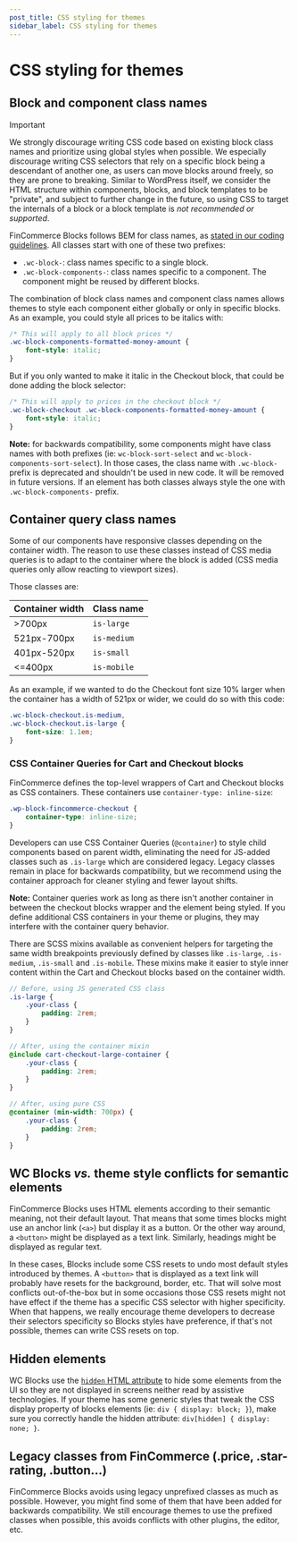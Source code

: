 ```yaml
---
post_title: CSS styling for themes
sidebar_label: CSS styling for themes
---
```


# CSS styling for themes

## Block and component class names

> [!IMPORTANT]
> We strongly discourage writing CSS code based on existing block class names and prioritize using global styles when possible. We especially discourage writing CSS selectors that rely on a specific block being a descendant of another one, as users can move blocks around freely, so they are prone to breaking. Similar to WordPress itself, we consider the HTML structure within components, blocks, and block templates to be "private", and subject to further change in the future, so using CSS to target the internals of a block or a block template is _not recommended or supported_.

FinCommerce Blocks follows BEM for class names, as [stated in our coding guidelines](https://github.com/dieselfox1/fincommerce/blob/trunk/plugins/fincommerce/client/blocks/docs/contributors/coding-guidelines.md). All classes start with one of these two prefixes:

-   `.wc-block-`: class names specific to a single block.
-   `.wc-block-components-`: class names specific to a component. The component might be reused by different blocks.

The combination of block class names and component class names allows themes to style each component either globally or only in specific blocks. As an example, you could style all prices to be italics with:

```css
/* This will apply to all block prices */
.wc-block-components-formatted-money-amount {
	font-style: italic;
}
```

But if you only wanted to make it italic in the Checkout block, that could be done adding the block selector:

```css
/* This will apply to prices in the checkout block */
.wc-block-checkout .wc-block-components-formatted-money-amount {
	font-style: italic;
}
```

**Note:** for backwards compatibility, some components might have class names with both prefixes (ie: `wc-block-sort-select` and `wc-block-components-sort-select`). In those cases, the class name with `.wc-block-` prefix is deprecated and shouldn't be used in new code. It will be removed in future versions. If an element has both classes always style the one with `.wc-block-components-` prefix.

## Container query class names

Some of our components have responsive classes depending on the container width. The reason to use these classes instead of CSS media queries is to adapt to the container where the block is added (CSS media queries only allow reacting to viewport sizes).

Those classes are:

| Container width | Class name  |
| --------------- | ----------- |
| \>700px         | `is-large`  |
| 521px-700px     | `is-medium` |
| 401px-520px     | `is-small`  |
| \<=400px        | `is-mobile` |

As an example, if we wanted to do the Checkout font size 10% larger when the container has a width of 521px or wider, we could do so with this code:

```css
.wc-block-checkout.is-medium,
.wc-block-checkout.is-large {
	font-size: 1.1em;
}
```

### CSS Container Queries for Cart and Checkout blocks

FinCommerce defines the top-level wrappers of Cart and Checkout blocks as CSS containers. These containers use `container-type: inline-size`:

```css
.wp-block-fincommerce-checkout {
	container-type: inline-size;
}
```

Developers can use CSS Container Queries (`@container`) to style child components based on parent width, eliminating the need for JS-added classes such as `.is-large` which are considered legacy. Legacy classes remain in place for backwards compatibility, but we recommend using the container approach for cleaner styling and fewer layout shifts.

**Note:** Container queries work as long as there isn't another container in between the checkout blocks wrapper and the element being styled. If you define additional CSS containers in your theme or plugins, they may interfere with the container query behavior.

There are SCSS mixins available as convenient helpers for targeting the same width breakpoints previously defined by classes like `.is-large`, `.is-medium`, `.is-small` and `.is-mobile`. These mixins make it easier to style inner content within the Cart and Checkout blocks based on the container width.

```scss
// Before, using JS generated CSS class
.is-large {
	.your-class {
		padding: 2rem;
	}
}

// After, using the container mixin
@include cart-checkout-large-container {
	.your-class {
		padding: 2rem;
	}
}

// After, using pure CSS
@container (min-width: 700px) {
	.your-class {
		padding: 2rem;
	}
}
```

## WC Blocks _vs._ theme style conflicts for semantic elements

FinCommerce Blocks uses HTML elements according to their semantic meaning, not their default layout. That means that some times blocks might use an anchor link (`<a>`) but display it as a button. Or the other way around, a `<button>` might be displayed as a text link. Similarly, headings might be displayed as regular text.

In these cases, Blocks include some CSS resets to undo most default styles introduced by themes. A `<button>` that is displayed as a text link will probably have resets for the background, border, etc. That will solve most conflicts out-of-the-box but in some occasions those CSS resets might not have effect if the theme has a specific CSS selector with higher specificity. When that happens, we really encourage theme developers to decrease their selectors specificity so Blocks styles have preference, if that's not possible, themes can write CSS resets on top.

## Hidden elements

WC Blocks use the [`hidden` HTML attribute](https://developer.mozilla.org/en-US/docs/Web/HTML/Global_attributes/hidden) to hide some elements from the UI so they are not displayed in screens neither read by assistive technologies. If your theme has some generic styles that tweak the CSS display property of blocks elements (ie: `div { display: block; }`), make sure you correctly handle the hidden attribute: `div[hidden] { display: none; }`.

## Legacy classes from FinCommerce (.price, .star-rating, .button...)

FinCommerce Blocks avoids using legacy unprefixed classes as much as possible. However, you might find some of them that have been added for backwards compatibility. We still encourage themes to use the prefixed classes when possible, this avoids conflicts with other plugins, the editor, etc.
